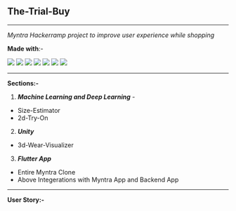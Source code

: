 ## The-Trial-Buy
___
*Myntra Hackerramp project to improve user experience while shopping*

**Made with**:-

![](https://img.shields.io/badge/python%20-%2314354C.svg?&style=for-the-badge&logo=python&logoColor=white)
![](https://img.shields.io/badge/java-%23ED8B00.svg?&style=for-the-badge&logo=java&logoColor=white)
![](https://img.shields.io/badge/dart-%230175C2.svg?&style=for-the-badge&logo=dart&logoColor=white)
![](https://img.shields.io/badge/Flutter%20-%2302569B.svg?&style=for-the-badge&logo=Flutter&logoColor=white)
![](https://img.shields.io/badge/flask%20-%23000.svg?&style=for-the-badge&logo=flask&logoColor=white)
![](https://img.shields.io/badge/html5%20-%23E34F26.svg?&style=for-the-badge&logo=html5&logoColor=white)
![](https://img.shields.io/badge/unity%20-%23100000.svg?&style=for-the-badge&logo=unity&logoColor=white)

___
**Sections:-**

1. ***Machine Learning and Deep Learning*** - 
  * Size-Estimator
  * 2d-Try-On
  
2. ***Unity*** 
  * 3d-Wear-Visualizer

3. ***Flutter App***
  * Entire Myntra Clone
  * Above Integerations with Myntra App and Backend App

___
**User Story:-**


